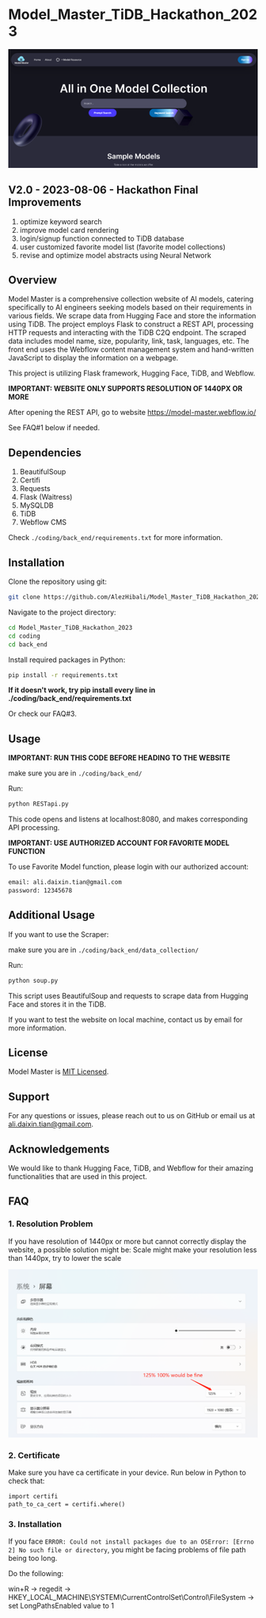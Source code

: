 # Model_Master_TiDB_Hackathon_2023

![alt text](https://github.com/AlezHibali/Model_Master_TiDB_Hackathon_2023/blob/main/src/README_img/Screenshot.PNG)

## V2.0 - 2023-08-06 - Hackathon Final Improvements

1. optimize keyword search
2. improve model card rendering
3. login/signup function connected to TiDB database
4. user customized favorite model list (favorite model collections)
5. revise and optimize model abstracts using Neural Network

## Overview

Model Master is a comprehensive collection website of AI models, catering specifically to AI engineers seeking models based on their requirements in various fields. We scrape data from Hugging Face and store the information using TiDB. The project employs Flask to construct a REST API, processing HTTP requests and interacting with the TiDB C2Q endpoint. The scraped data includes model name, size, popularity, link, task, languages, etc. The front end uses the Webflow content management system and hand-written JavaScript to display the information on a webpage.

This project is utilizing Flask framework, Hugging Face, TiDB, and Webflow.

**IMPORTANT: WEBSITE ONLY SUPPORTS RESOLUTION OF 1440PX OR MORE**

After opening the REST API, go to website https://model-master.webflow.io/

See FAQ#1 below if needed.

## Dependencies

1. BeautifulSoup
2. Certifi
3. Requests
4. Flask (Waitress)
5. MySQLDB
6. TiDB
7. Webflow CMS

Check `./coding/back_end/requirements.txt` for more information.

## Installation

Clone the repository using git:

```bash
git clone https://github.com/AlezHibali/Model_Master_TiDB_Hackathon_2023.git
```

Navigate to the project directory:

```bash
cd Model_Master_TiDB_Hackathon_2023
cd coding
cd back_end
```

Install required packages in Python:

```bash
pip install -r requirements.txt
```

**If it doesn't work, try pip install every line in ./coding/back_end/requirements.txt**

Or check our FAQ#3.

## Usage

**IMPORTANT: RUN THIS CODE BEFORE HEADING TO THE WEBSITE**

make sure you are in `./coding/back_end/`

Run:

```bash
python RESTapi.py
```

This code opens and listens at localhost:8080, and makes corresponding API processing.


**IMPORTANT: USE AUTHORIZED ACCOUNT FOR FAVORITE MODEL FUNCTION**

To use Favorite Model function, please login with our authorized account:

```bash
email: ali.daixin.tian@gmail.com
password: 12345678
```

## Additional Usage

If you want to use the Scraper:

make sure you are in `./coding/back_end/data_collection/`

Run:

```bash
python soup.py
```

This script uses BeautifulSoup and requests to scrape data from Hugging Face and stores it in the TiDB.

If you want to test the website on local machine, contact us by email for more information.

## License

Model Master is [MIT Licensed](LICENSE).

## Support

For any questions or issues, please reach out to us on GitHub or email us at ali.daixin.tian@gmail.com.

## Acknowledgements

We would like to thank Hugging Face, TiDB, and Webflow for their amazing functionalities that are used in this project.

## FAQ

### 1. Resolution Problem

If you have resolution of 1440px or more but cannot correctly display the website, a possible solution might be:
Scale might make your resolution less than 1440px, try to lower the scale

![alt text](https://github.com/AlezHibali/Model_Master_TiDB_Hackathon_2023/blob/main/src/README_img/faq1.png)

### 2. Certificate

Make sure you have ca certificate in your device. Run below in Python to check that:

```
import certifi
path_to_ca_cert = certifi.where()
```

### 3. Installation

If you face `ERROR: Could not install packages due to an OSError: [Errno 2] No such file or directory`, you might be facing problems of file path being too long.

Do the following:

win+R -> regedit -> HKEY_LOCAL_MACHINE\SYSTEM\CurrentControlSet\Control\FileSystem -> set LongPathsEnabled value to 1
